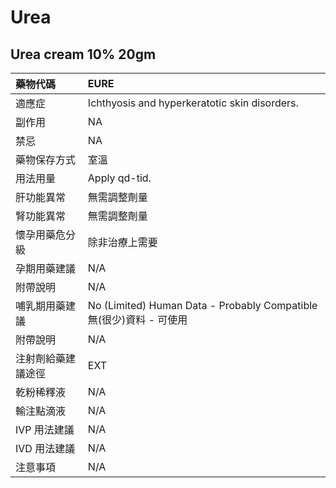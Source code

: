 # Urea

## Urea cream 10% 20gm

| 藥物代碼           | EURE                                                                |
|:-------------------|:--------------------------------------------------------------------|
| 適應症             | Ichthyosis and hyperkeratotic skin disorders.                       |
| 副作用             | NA                                                                  |
| 禁忌               | NA                                                                  |
| 藥物保存方式       | 室溫                                                                |
| 用法用量           | Apply qd-tid.                                                       |
| 肝功能異常         | 無需調整劑量                                                        |
| 腎功能異常         | 無需調整劑量                                                        |
| 懷孕用藥危分級     | 除非治療上需要                                                      |
| 孕期用藥建議       | N/A                                                                 |
| 附帶說明           | N/A                                                                 |
| 哺乳期用藥建議     | No (Limited) Human Data - Probably Compatible 無(很少)資料 - 可使用 |
| 附帶說明           | N/A                                                                 |
| 注射劑給藥建議途徑 | EXT                                                                 |
| 乾粉稀釋液         | N/A                                                                 |
| 輸注點滴液         | N/A                                                                 |
| IVP 用法建議       | N/A                                                                 |
| IVD 用法建議       | N/A                                                                 |
| 注意事項           | N/A                                                                 |

